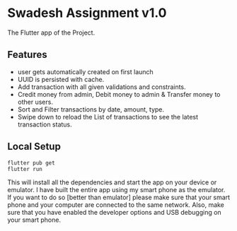 # Swadesh Assignment v1.0

The Flutter app of the Project.

## Features

- user gets automatically created on first launch
- UUID is persisted with cache.
- Add transaction with all given validations and constraints.
- Credit money from admin, Debit money to admin & Transfer money to other users.
- Sort and Filter transactions by date, amount, type.
- Swipe down to reload the List of transactions to see the latest transaction status.

## Local Setup

    flutter pub get
    flutter run

This will install all the dependencies and start the app on your device or emulator. I have built the entire app using my smart phone as the emulator. If you want to do so [better than emulator] please make sure that your smart phone and your computer are connected to the same network. Also, make sure that you have enabled the developer options and USB debugging on your smart phone.
